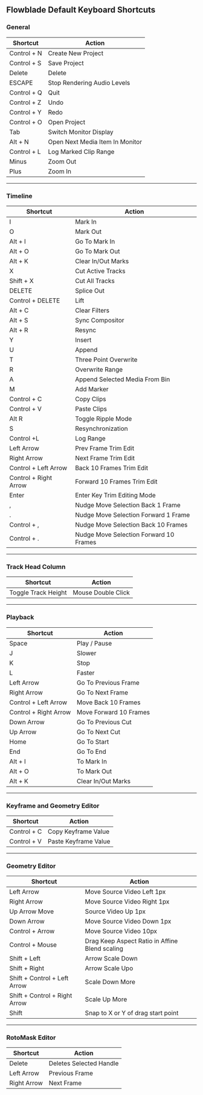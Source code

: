 ## Flowblade Default Keyboard Shortcuts

### General
Shortcut|Action
------------ | -------------
|Control + N 		|		Create New Project|
|Control + S 		|		Save Project|
|Delete				|	Delete|
|ESCAPE 	|				Stop Rendering Audio Levels|
|Control + Q 	|			Quit|
|Control + Z 		|		Undo|
|Control + Y 	|			Redo|
|Control + O 	|			Open Project|
|Tab		|			Switch Monitor Display|
|Alt + N	|				Open Next Media Item In Monitor|
|Control + L 	|			Log Marked Clip Range|
|Minus| 					Zoom Out|
|Plus| 			Zoom In|
--------------------------------
### Timeline
Shortcut|Action
------------ | -------------
I		 |			Mark In|
O			 |		Mark Out|
Alt + I 		 |		Go To Mark In|
Alt + O			 |		Go To Mark Out|
Alt + K 		 |		Clear In/Out Marks|
X			 |		Cut Active Tracks
Shift + X	 |			Cut All Tracks
DELETE 			 |		Splice Out
Control + DELETE 	 |		Lift
Alt + C 			 |	Clear Filters
Alt + S 			 |	Sync Compositor
Alt + R 	 |			Resync
Y		 |			Insert
U			 |		Append
T			 |		Three Point Overwrite
R 			 |		Overwrite Range
A 			 |		Append Selected Media From Bin
M			 |		Add Marker
Control + C 		 |		Copy Clips
Control + V 		 |		Paste Clips
Alt R		 |			Toggle Ripple Mode
S			 |		Resynchronization
Control +L 		 |		Log Range
Left Arrow 			 |	Prev Frame Trim Edit
Right Arrow 		 |		Next Frame Trim Edit
Control + Left Arrow 	 |		Back 10 Frames Trim Edit
Control + Right Arrow 		 |	Forward 10 Frames Trim Edit
Enter		 |			Enter Key Trim Editing Mode
,			 |		Nudge Move Selection Back 1 Frame
.			 |		Nudge Move Selection Forward 1 Frame
Control + ,		 |		Nudge Move Selection Back 10 Frames
Control + .			 |	Nudge Move Selection Forward 10 Frames
--------------------------------
### Track Head Column
Shortcut|Action
------------ | -------------
Toggle Track Height		|	Mouse Double Click
--------------------------------
### Playback
Shortcut|Action
------------ | -------------    
Space		|			Play / Pause
J 			|		Slower
K			|		Stop
L 			|		Faster
Left Arrow		|		Go To Previous Frame
Right Arrow		|		Go To Next Frame
Control + Left Arrow	|		Move Back 10 Frames
Control + Right Arrow		|	Move Forward 10 Frames
Down Arrow		|		Go To Previous Cut
Up Arrow		|		Go To Next Cut
Home			|		Go To Start
End			|		Go To End
Alt + I			|		To Mark In
Alt + O			|		To Mark Out
Alt + K		|			Clear In/Out Marks
--------------------------------
### Keyframe and Geometry Editor
Shortcut|Action
------------ | -------------
Control + C			|	Copy Keyframe Value
Control + V			|	Paste Keyframe Value
--------------------------------
### Geometry Editor
Shortcut|Action
------------ | -------------
Left Arrow 		|		Move Source Video Left 1px
Right Arrow 	|			Move Source Video Right 1px
Up Arrow Move 		|		Source Video Up 1px
Down Arrow 		|		Move Source Video Down 1px
Control + Arrow 	|		Move Source Video 10px
Control + Mouse 	|		Drag Keep Aspect Ratio in Affine Blend scaling
Shift + Left 		|		Arrow Scale Down
Shift + Right 		|		Arrow Scale Upo
Shift + Control + Left Arrow 	|	Scale Down More
Shift + Control + Right Arrow 	|	Scale Up More
Shift		|			Snap to X or Y of drag start point
--------------------------------
### RotoMask Editor
Shortcut|Action
------------ | -------------
Delete			|		Deletes Selected Handle
Left Arrow		|		Previous Frame
Right Arrow 	|			Next Frame



